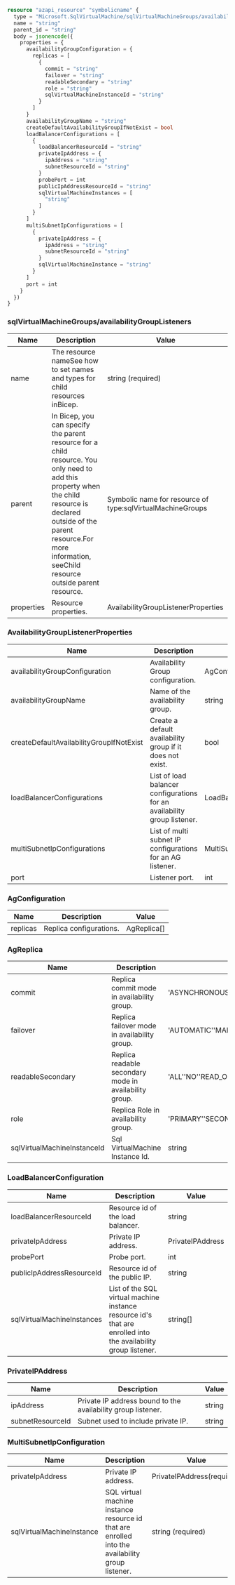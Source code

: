 ```terraform
resource "azapi_resource" "symbolicname" {
  type = "Microsoft.SqlVirtualMachine/sqlVirtualMachineGroups/availabilityGroupListeners@2022-08-01-preview"
  name = "string"
  parent_id = "string"
  body = jsonencode({
    properties = {
      availabilityGroupConfiguration = {
        replicas = [
          {
            commit = "string"
            failover = "string"
            readableSecondary = "string"
            role = "string"
            sqlVirtualMachineInstanceId = "string"
          }
        ]
      }
      availabilityGroupName = "string"
      createDefaultAvailabilityGroupIfNotExist = bool
      loadBalancerConfigurations = [
        {
          loadBalancerResourceId = "string"
          privateIpAddress = {
            ipAddress = "string"
            subnetResourceId = "string"
          }
          probePort = int
          publicIpAddressResourceId = "string"
          sqlVirtualMachineInstances = [
            "string"
          ]
        }
      ]
      multiSubnetIpConfigurations = [
        {
          privateIpAddress = {
            ipAddress = "string"
            subnetResourceId = "string"
          }
          sqlVirtualMachineInstance = "string"
        }
      ]
      port = int
    }
  })
}

```

### sqlVirtualMachineGroups/availabilityGroupListeners

| Name | Description | Value |
|-|-|-|
| name | The resource nameSee how to set names and types for child resources inBicep. | string (required) |
| parent | In Bicep, you can specify the parent resource for a child resource. You only need to add this property when the child resource is declared outside of the parent resource.For more information, seeChild resource outside parent resource. | Symbolic name for resource of type:sqlVirtualMachineGroups |
| properties | Resource properties. | AvailabilityGroupListenerProperties |


### AvailabilityGroupListenerProperties

| Name | Description | Value |
|-|-|-|
| availabilityGroupConfiguration | Availability Group configuration. | AgConfiguration |
| availabilityGroupName | Name of the availability group. | string |
| createDefaultAvailabilityGroupIfNotExist | Create a default availability group if it does not exist. | bool |
| loadBalancerConfigurations | List of load balancer configurations for an availability group listener. | LoadBalancerConfiguration[] |
| multiSubnetIpConfigurations | List of multi subnet IP configurations for an AG listener. | MultiSubnetIpConfiguration[] |
| port | Listener port. | int |


### AgConfiguration

| Name | Description | Value |
|-|-|-|
| replicas | Replica configurations. | AgReplica[] |


### AgReplica

| Name | Description | Value |
|-|-|-|
| commit | Replica commit mode in availability group. | 'ASYNCHRONOUS_COMMIT''SYNCHRONOUS_COMMIT' |
| failover | Replica failover mode in availability group. | 'AUTOMATIC''MANUAL' |
| readableSecondary | Replica readable secondary mode in availability group. | 'ALL''NO''READ_ONLY' |
| role | Replica Role in availability group. | 'PRIMARY''SECONDARY' |
| sqlVirtualMachineInstanceId | Sql VirtualMachine Instance Id. | string |


### LoadBalancerConfiguration

| Name | Description | Value |
|-|-|-|
| loadBalancerResourceId | Resource id of the load balancer. | string |
| privateIpAddress | Private IP address. | PrivateIPAddress |
| probePort | Probe port. | int |
| publicIpAddressResourceId | Resource id of the public IP. | string |
| sqlVirtualMachineInstances | List of the SQL virtual machine instance resource id's that are enrolled into the availability group listener. | string[] |


### PrivateIPAddress

| Name | Description | Value |
|-|-|-|
| ipAddress | Private IP address bound to the availability group listener. | string |
| subnetResourceId | Subnet used to include private IP. | string |


### MultiSubnetIpConfiguration

| Name | Description | Value |
|-|-|-|
| privateIpAddress | Private IP address. | PrivateIPAddress(required) |
| sqlVirtualMachineInstance | SQL virtual machine instance resource id that are enrolled into the availability group listener. | string (required) |


